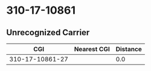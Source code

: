 # 310-17-10861
## Unrecognized Carrier


| CGI | Nearest CGI | Distance |
|-----|-------------|----------|
| 310-17-10861-27 |  | 0.0 |
